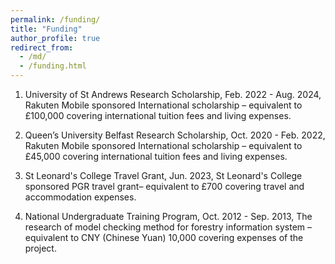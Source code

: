 ```yaml
---
permalink: /funding/
title: "Funding"
author_profile: true
redirect_from: 
  - /md/
  - /funding.html
---
```


1. University of St Andrews Research Scholarship, Feb. 2022 - Aug. 2024, Rakuten Mobile sponsored International scholarship – equivalent to £100,000 covering international tuition fees and living expenses.

2. Queen’s University Belfast Research Scholarship, Oct. 2020 - Feb. 2022, Rakuten Mobile sponsored International scholarship – equivalent to £45,000 covering international tuition fees and living expenses.

3. St Leonard's College Travel Grant, Jun. 2023, St Leonard's College sponsored PGR travel grant– equivalent to £700 covering travel and accommodation expenses.

4. National Undergraduate Training Program, Oct. 2012 - Sep. 2013, The research of model checking method for forestry information system – equivalent to CNY (Chinese Yuan) 10,000 covering expenses of the project.